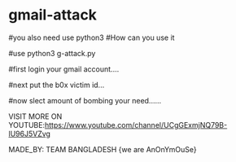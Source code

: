 # gmail-attack
#you also need use python3
#How can you use it

#use python3 g-attack.py

#first login your gmail account....

#next put the b0x victim id...

#now slect amount of bombing your need......

VISIT MORE ON YOUTUBE:https://www.youtube.com/channel/UCgGExmjNQ79B-lU96J5VZvg

MADE_BY:     TEAM BANGLADESH  {we are AnOnYmOuSe}

